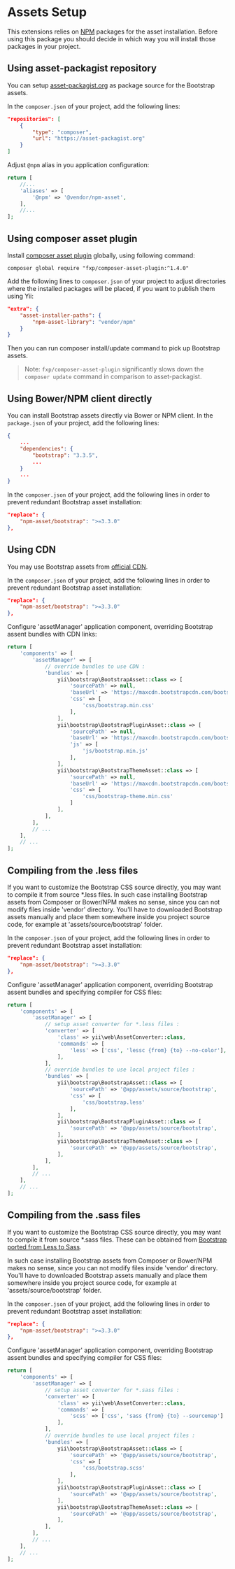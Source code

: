 Assets Setup
============

This extensions relies on [NPM](https://www.npmjs.org/) packages for the asset installation.
Before using this package you should decide in which way you will install those packages in your project.


## Using asset-packagist repository

You can setup [asset-packagist.org](https://asset-packagist.org) as package source for the Bootstrap assets.

In the `composer.json` of your project, add the following lines:

```json
"repositories": [
    {
        "type": "composer",
        "url": "https://asset-packagist.org"
    }
]
```

Adjust `@npm` alias in you application configuration:

```php
return [
    //...
    'aliases' => [
        '@npm' => '@vendor/npm-asset',
    ],
    //...
];
```


## Using composer asset plugin

Install [composer asset plugin](https://github.com/francoispluchino/composer-asset-plugin/) globally, using following command:

```
composer global require "fxp/composer-asset-plugin:^1.4.0"
```

Add the following lines to `composer.json` of your project to adjust directories where the installed packages
will be placed, if you want to publish them using Yii:

```json
"extra": {
    "asset-installer-paths": {
        "npm-asset-library": "vendor/npm"
    }
}
```

Then you can run composer install/update command to pick up Bootstrap assets.

> Note: `fxp/composer-asset-plugin` significantly slows down the `composer update` command in comparison
  to asset-packagist.


## Using Bower/NPM client directly

You can install Bootstrap assets directly via Bower or NPM client.
In the `package.json` of your project, add the following lines:

```json
{
    ...
    "dependencies": {
        "bootstrap": "3.3.5",
        ...
    }
    ...
}
```

In the `composer.json` of your project, add the following lines in order to prevent redundant Bootstrap asset installation:

```json
"replace": {
    "npm-asset/bootstrap": ">=3.3.0"
},
```


## Using CDN

You may use Bootstrap assets from [official CDN](https://www.bootstrapcdn.com).

In the `composer.json` of your project, add the following lines in order to prevent redundant Bootstrap asset installation:

```json
"replace": {
    "npm-asset/bootstrap": ">=3.3.0"
},
```

Configure 'assetManager' application component, overriding Bootstrap assent bundles with CDN links:

```php
return [
    'components' => [
        'assetManager' => [
            // override bundles to use CDN :
            'bundles' => [
                yii\bootstrap\BootstrapAsset::class => [
                    'sourcePath' => null,
                    'baseUrl' => 'https://maxcdn.bootstrapcdn.com/bootstrap/3.3.7',
                    'css' => [
                        'css/bootstrap.min.css'
                    ],
                ],
                yii\bootstrap\BootstrapPluginAsset::class => [
                    'sourcePath' => null,
                    'baseUrl' => 'https://maxcdn.bootstrapcdn.com/bootstrap/3.3.7',
                    'js' => [
                        'js/bootstrap.min.js'
                    ],
                ],
                yii\bootstrap\BootstrapThemeAsset::class => [
                    'sourcePath' => null,
                    'baseUrl' => 'https://maxcdn.bootstrapcdn.com/bootstrap/3.3.7',
                    'css' => [
                        'css/bootstrap-theme.min.css'
                    ]
                ],
            ],
        ],
        // ...
    ],
    // ...
];
```


## Compiling from the .less files

If you want to customize the Bootstrap CSS source directly, you may want to compile it from source *.less files.
In such case installing Bootstrap assets from Composer or Bower/NPM makes no sense, since you can not modify files
inside 'vendor' directory.
You'll have to downloaded Bootstrap assets manually and place them somewhere inside you project source code,
for example at 'assets/source/bootstrap' folder.

In the `composer.json` of your project, add the following lines in order to prevent redundant Bootstrap asset installation:

```json
"replace": {
    "npm-asset/bootstrap": ">=3.3.0"
},
```

Configure 'assetManager' application component, overriding Bootstrap assent bundles and specifying compiler for CSS files:

```php
return [
    'components' => [
        'assetManager' => [
            // setup asset converter for *.less files :
            'converter' => [
                'class' => yii\web\AssetConverter::class,
                'commands' => [
                    'less' => ['css', 'lessc {from} {to} --no-color'],
                ],
            ],
            // override bundles to use local project files :
            'bundles' => [
                yii\bootstrap\BootstrapAsset::class => [
                    'sourcePath' => '@app/assets/source/bootstrap',
                    'css' => [
                        'css/bootstrap.less'
                    ],
                ],
                yii\bootstrap\BootstrapPluginAsset::class => [
                    'sourcePath' => '@app/assets/source/bootstrap',
                ],
                yii\bootstrap\BootstrapThemeAsset::class => [
                    'sourcePath' => '@app/assets/source/bootstrap',
                ],
            ],
        ],
        // ...
    ],
    // ...
];
```


## Compiling from the .sass files

If you want to customize the Bootstrap CSS source directly, you may want to compile it from source *.sass files.
These can be obtained from [Bootstrap ported from Less to Sass](https://github.com/twbs/bootstrap-sass).

In such case installing Bootstrap assets from Composer or Bower/NPM makes no sense, since you can not modify files
inside 'vendor' directory.
You'll have to downloaded Bootstrap assets manually and place them somewhere inside you project source code,
for example at 'assets/source/bootstrap' folder.

In the `composer.json` of your project, add the following lines in order to prevent redundant Bootstrap asset installation:

```json
"replace": {
    "npm-asset/bootstrap": ">=3.3.0"
},
```

Configure 'assetManager' application component, overriding Bootstrap assent bundles and specifying compiler for CSS files:

```php
return [
    'components' => [
        'assetManager' => [
            // setup asset converter for *.sass files :
            'converter' => [
                'class' => yii\web\AssetConverter::class,
                'commands' => [
                    'scss' => ['css', 'sass {from} {to} --sourcemap']
                ],
            ],
            // override bundles to use local project files :
            'bundles' => [
                yii\bootstrap\BootstrapAsset::class => [
                    'sourcePath' => '@app/assets/source/bootstrap',
                    'css' => [
                        'css/bootstrap.scss'
                    ],
                ],
                yii\bootstrap\BootstrapPluginAsset::class => [
                    'sourcePath' => '@app/assets/source/bootstrap',
                ],
                yii\bootstrap\BootstrapThemeAsset::class => [
                    'sourcePath' => '@app/assets/source/bootstrap',
                ],
            ],
        ],
        // ...
    ],
    // ...
];
```
